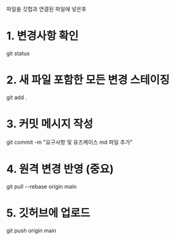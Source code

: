 파일을 깃헙과 연결된 파일에 넣은후 
# 1. 변경사항 확인
git status

# 2. 새 파일 포함한 모든 변경 스테이징
git add .

# 3. 커밋 메시지 작성
git commit -m "요구사항 및 유즈케이스 md 파일 추가"

# 4. 원격 변경 반영 (중요)
git pull --rebase origin main

# 5. 깃허브에 업로드
git push origin main
